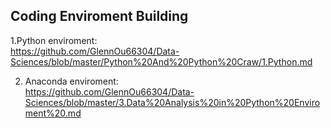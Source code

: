 ## Coding Enviroment Building
1.Python enviroment:
<br>https://github.com/GlennOu66304/Data-Sciences/blob/master/Python%20And%20Python%20Craw/1.Python.md

2. Anaconda enviroment:
<br>https://github.com/GlennOu66304/Data-Sciences/blob/master/3.Data%20Analysis%20in%20Python%20Enviroment%20.md
